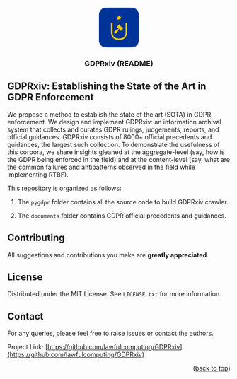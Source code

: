 <div id="top"></div>

<br />
<div align="center">
  <a href="https://github.com/lawfulcomputing/GDPRxiv/">
    <img src="/pygdpr/images/logo.png" alt="Logo" width="90" height="90">
  </a>

  <h3 align="center">GDPRxiv (README)</h3>

  </p>
</div>

## GDPRxiv: Establishing the State of the Art in GDPR Enforcement

We propose a method to establish the state of the art (SOTA) in GDPR enforcement. We design and implement GDPRxiv: an information archival system that collects and curates GDPR rulings, judgements, reports, and official guidances. GDPRxiv consists of 8000+ official precedents and guidances, the largest such collection. To demonstrate the usefulness of this corpora, we share insights gleaned at the aggregate-level (say, how is the GDPR being enforced in the field) and at the content-level (say, what are the common failures and antipatterns observed in the field while implementing RTBF). 


This repository is organized as follows:

1. The `pygdpr` folder contains all the source code to build GDPRxiv crawler.

2. The `documents` folder contains GDPR official precedents and guidances.


## Contributing

All suggestions and contributions you make are **greatly appreciated**.


## License

Distributed under the MIT License. See `LICENSE.txt` for more information.


## Contact
For any queries, please feel free to raise issues or contact the authors.
<!--- Put Research Group Info here - email@example.com --->

Project Link: [https://github.com/lawfulcomputing/GDPRxiv](https://github.com/lawfulcomputing/GDPRxiv)

<p align="right">(<a href="#top">back to top</a>)</p>

